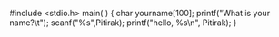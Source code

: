 #include <stdio.h>
main( )
{
        char yourname[100];
        printf("What is your name?\t");
        scanf("%s",Pitirak);
        printf("hello, %s\n", Pitirak);
}

